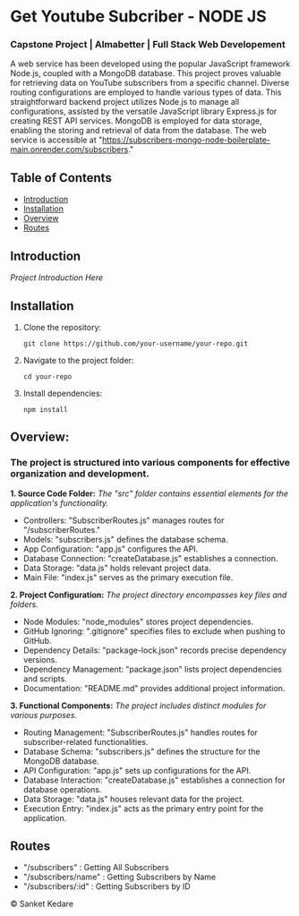 # Get Youtube Subcriber - NODE JS
### Capstone Project | **Almabetter** | Full Stack Web Developement



A web service has been developed using the popular JavaScript framework Node.js, coupled with a MongoDB database. This project proves valuable for retrieving data on YouTube subscribers from a specific channel. Diverse routing configurations are employed to handle various types of data. This straightforward backend project utilizes Node.js to manage all configurations, assisted by the versatile JavaScript library Express.js for creating REST API services. MongoDB is employed for data storage, enabling the storing and retrieval of data from the database. The web service is accessible at "https://subscribers-mongo-node-boilerplate-main.onrender.com/subscribers."




## Table of Contents
- [Introduction](#introduction)
- [Installation](#installation)
- [Overview](#overview)
- [Routes](#routes)




## Introduction

*Project Introduction Here*





## Installation

1. Clone the repository:

    ```
    git clone https://github.com/your-username/your-repo.git
    ```

2. Navigate to the project folder:

    ```
    cd your-repo
    ```

3. Install dependencies:

    ```
    npm install
    ```





## Overview:



### The project is structured into various components for effective organization and development.



**1. Source Code Folder:**
*The "src" folder contains essential elements for the application's functionality.*

- Controllers: "SubscriberRoutes.js" manages routes for "/subscriberRoutes."
- Models: "subscribers.js" defines the database schema.
- App Configuration: "app.js" configures the API.
- Database Connection: "createDatabase.js" establishes a connection.
- Data Storage: "data.js" holds relevant project data.
- Main File: "index.js" serves as the primary execution file.


**2. Project Configuration:**
*The project directory encompasses key files and folders.*

- Node Modules: "node_modules" stores project dependencies.
- GitHub Ignoring: ".gitignore" specifies files to exclude when pushing to GitHub.
- Dependency Details: "package-lock.json" records precise dependency versions.
- Dependency Management: "package.json" lists project dependencies and scripts.
- Documentation: "README.md" provides additional project information.


**3. Functional Components:**
*The project includes distinct modules for various purposes.*

- Routing Management: "SubscriberRoutes.js" handles routes for subscriber-related functionalities.
- Database Schema: "subscribers.js" defines the structure for the MongoDB database.
- API Configuration: "app.js" sets up configurations for the API.
- Database Interaction: "createDatabase.js" establishes a connection for database operations.
- Data Storage: "data.js" houses relevant data for the project.
- Execution Entry: "index.js" acts as the primary entry point for the application.


## Routes

- "/subscribers"      : Getting All Subscribers
- "/subscribers/name" : Getting Subscribers by Name
- "/subscribers/:id"  : Getting Subscribers by ID


© Sanket Kedare
